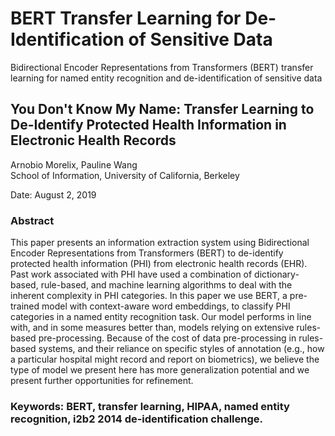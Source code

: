 # BERT Transfer Learning for De-Identification of Sensitive Data
Bidirectional Encoder Representations from Transformers (BERT) transfer learning for named entity recognition and de-identification of sensitive data

## You Don't Know My Name: Transfer Learning to De-Identify Protected Health Information in Electronic Health Records
Arnobio Morelix, Pauline Wang  
School of Information, University of California, Berkeley

Date: August 2, 2019

### Abstract
This paper presents an information extraction system using Bidirectional Encoder Representations from Transformers (BERT) to de-identify protected health information (PHI) from electronic health records (EHR). Past work associated with PHI have used a combination of dictionary-based, rule-based, and machine learning algorithms to deal with the inherent complexity in PHI categories. In this paper we use BERT, a pre-trained model with context-aware word embeddings, to classify PHI categories in a named entity recognition task. Our model performs in line with, and in some measures better than, models relying on extensive rules-based pre-processing. Because of the cost of data pre-processing in rules-based systems, and their reliance on specific styles of annotation (e.g., how a particular hospital might record and report on biometrics), we believe the type of model we present here has more generalization potential and we present further opportunities for refinement.
  
### Keywords: BERT, transfer learning, HIPAA, named entity recognition, i2b2 2014 de-identification challenge. 
